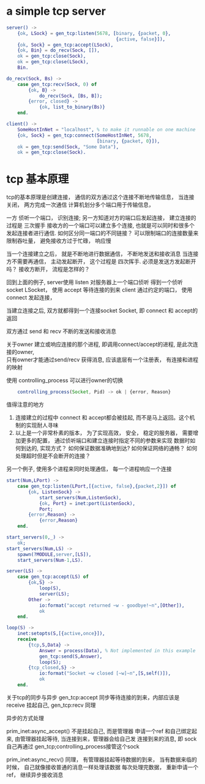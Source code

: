 # a simple tcp server

```erlang
server() ->
    {ok, LSock} = gen_tcp:listen(5678, [binary, {packet, 0},
                                        {active, false}]),
    {ok, Sock} = gen_tcp:accept(LSock),
    {ok, Bin} = do_recv(Sock, []),
    ok = gen_tcp:close(Sock),
    ok = gen_tcp:close(LSock),
    Bin.

do_recv(Sock, Bs) ->
    case gen_tcp:recv(Sock, 0) of
        {ok, B} ->
            do_recv(Sock, [Bs, B]);
        {error, closed} ->
            {ok, list_to_binary(Bs)}
    end.

client() ->
    SomeHostInNet = "localhost", % to make it runnable on one machine
    {ok, Sock} = gen_tcp:connect(SomeHostInNet, 5678,
                                 [binary, {packet, 0}]),
    ok = gen_tcp:send(Sock, "Some Data"),
    ok = gen_tcp:close(Sock).

```

# tcp 基本原理
tcp的基本原理是创建连接， 通信的双方通过这个连接不断地传输信息， 当连接关闭， 两方完成一次通信
计算机划分多个端口用于传输信息，

一方 侦听一个端口， 识别连接; 另一方知道对方的端口后发起连接， 建立连接的过程是 三次握手
接收方的一个端口可以建立多个连接, 也就是可以同时和很多个发起连接者进行通信. 如何区分同一端口的不同链接？
可以限制端口的连接数量来限制吞吐量， 避免接收方过于忙碌， 响应慢

当一个连接建立之后， 就是不断地进行数据通信， 不断地发送和接收消息
当连接方不需要再通信， 主动发起断开， 这个过程是 四次挥手. 必须是发送方发起断开吗？ 接收方断开， 流程是怎样的？


回到上面的例子,  server使用 listen 对服务器上一个端口侦听 得到一个侦听socket LSocket， 使用 accept 等待连接的到来
client 通过约定的端口， 使用connect 发起连接，

当建立连接之后, 双方就都得到一个连接socket Socket, 即 connect 和 accept的返回

双方通过 send 和 recv 不断的发送和接收消息

关于owner
建立或响应连接的那个进程, 即调用connect/accept的进程, 是此次连接的owner,  
只有owner才能通过send/recv 获得消息, 应该底层有一个注册表， 有连接和进程的映射

使用 controlling_process 可以进行owner的切换
```js
    controlling_process(Socket, Pid) -> ok | {error, Reason}
```


值得注意的地方
1. 连接建立的过程中  connect 和 accept都会被挂起, 而不是马上返回。这个机制的实现耐人寻味
2. 以上是一个非常朴素的版本， 为了实现高效， 安全， 稳定的服务器， 需要增加更多的配置， 通过侦听端口和建立连接时指定不同的参数来实现
数据时如何到达的, 实现方式？
如何保证数据准确地到达?
如何保证网络的通畅？
如何处理超时但是不会断开的连接？


另一个例子, 使用多个进程来同时处理通信， 每一个进程响应一个连接
```erlang
start(Num,LPort) ->
    case gen_tcp:listen(LPort,[{active, false},{packet,2}]) of
        {ok, ListenSock} ->
            start_servers(Num,ListenSock),
            {ok, Port} = inet:port(ListenSock),
            Port;
        {error,Reason} ->
            {error,Reason}
    end.

start_servers(0,_) ->
    ok;
start_servers(Num,LS) ->
    spawn(?MODULE,server,[LS]),
    start_servers(Num-1,LS).

server(LS) ->
    case gen_tcp:accept(LS) of
        {ok,S} ->
            loop(S),
            server(LS);
        Other ->
            io:format("accept returned ~w - goodbye!~n",[Other]),
            ok
    end.

loop(S) ->
    inet:setopts(S,[{active,once}]),
    receive
        {tcp,S,Data} ->
            Answer = process(Data), % Not implemented in this example
            gen_tcp:send(S,Answer),
            loop(S);
        {tcp_closed,S} ->
            io:format("Socket ~w closed [~w]~n",[S,self()]),
            ok
    end.
```

关于tcp的同步与异步
gen_tcp:accept 同步等待连接的到来，内部应该是 receive 挂起自己, gen_tcp:recv 同理

异步的方式处理

prim_inet:async_accept()
    不是挂起自己, 而是管理器 申请一个ref 和自己绑定起来,
    由管理器挂起等待, 当连接到来，管理器会给自己发 连接到来的消息, 即 sock
    自己再通过 gen_tcp;controlling_process接管这个sock

prim_inet:async_recv() 
    同理， 有管理器挂起等待数据的到来， 当有数据来临的时候， 自己就像接收普通的消息一样处理该数据
    每次处理完数据， 重新申请一个ref， 继续异步接收消息
